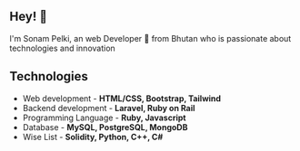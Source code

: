 ## Hey! 👋
I'm Sonam Pelki, an web Developer :iphone: from Bhutan who is passionate about technologies and innovation

## Technologies
- Web development - **HTML/CSS, Bootstrap, Tailwind**
- Backend development - **Laravel, Ruby on Rail**
- Programming Language - **Ruby, Javascript**
- Database - **MySQL, PostgreSQL, MongoDB**
- Wise List - **Solidity, Python, C++, C#**








